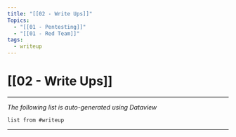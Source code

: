 ```yaml
---
title: "[[02 - Write Ups]]"
Topics:
  - "[[01 - Pentesting]]"
  - "[[01 - Red Team]]"
tags:
  - writeup
---
```


# [[02 - Write Ups]]

___

*The following list is auto-generated using Dataview*

~~~dataview
list from #writeup 
~~~

___

